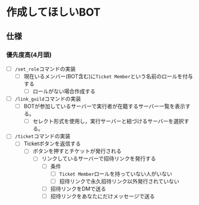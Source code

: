# 作成してほしいBOT
## 仕様
### 優先度高(4月頭)
- [ ] `/set_role`コマンドの実装
    - [ ] 現在いるメンバー(BOT含む)に`Ticket Member`という名前のロールを付与する
        - [ ] ロールがない場合作成する
- [ ] `/link_guild`コマンドの実装
    - [ ] BOTが参加しているサーバーで実行者が在籍するサーバー一覧を表示する。
        - [ ] セレクト形式を使用し，実行サーバーと紐づけるサーバーを選択する。
- [ ] `/ticket`コマンドの実装
    - [ ] Ticketボタンを返信する
        - [ ] ボタンを押すとチケットが発行される
            - [ ] リンクしているサーバーで招待リンクを発行する
                - [ ] 条件
                    - [ ] `Ticket Member`ロールを持っていない人がいない
                    - [ ] 招待リンクで永久招待リンク以外発行されていない
                - [ ] 招待リンクをDMで送る
                - [ ] 招待リンクをあなたにだけメッセージで送る